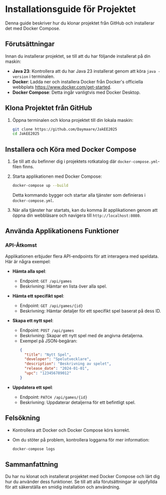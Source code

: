 # Installationsguide för Projektet

Denna guide beskriver hur du klonar projektet från GitHub och installerar det med Docker Compose. 

## Förutsättningar

Innan du installerar projektet, se till att du har följande installerat på din maskin:

- **Java 23**: Kontrollera att du har Java 23 installerat genom att köra `java -version` i terminalen.
- **Docker**: Ladda ner och installera Docker från Docker's officiella webbplats https://www.docker.com/get-started.
- **Docker Compose**: Detta ingår vanligtvis med Docker Desktop.

## Klona Projektet från GitHub

1. Öppna terminalen och klona projektet till din lokala maskin:

   ```bash
   git clone https://github.com/Daymaare/JakEE2025
   cd JakEE2025
   ```

## Installera och Köra med Docker Compose

1. Se till att du befinner dig i projektets rotkatalog där `docker-compose.yml`-filen finns.

2. Starta applikationen med Docker Compose:

   ```bash
   docker-compose up --build
   ```

   Detta kommando bygger och startar alla tjänster som definieras i `docker-compose.yml`.

3. När alla tjänster har startats, kan du komma åt applikationen genom att 
   öppna din webbläsare och navigera till `http://localhost:8080`.

## Använda Applikationens Funktioner

### API-Åtkomst

Applikationen erbjuder flera API-endpoints för att interagera med speldata. Här är några exempel:

- **Hämta alla spel**: 
  - Endpoint: `GET /api/games`
  - Beskrivning: Hämtar en lista över alla spel.

- **Hämta ett specifikt spel**:
  - Endpoint: `GET /api/games/{id}`
  - Beskrivning: Hämtar detaljer för ett specifikt spel baserat på dess ID.

- **Skapa ett nytt spel**:
  - Endpoint: `POST /api/games`
  - Beskrivning: Skapar ett nytt spel med de angivna detaljerna.
  - Exempel på JSON-begäran:
    ```json
    {
      "title": "Nytt Spel",
      "developer": "Spelutvecklare",
      "description": "Beskrivning av spelet",
      "release_date": "2024-01-01",
      "upc": "123456789012"
    }
    ```

- **Uppdatera ett spel**:
  - Endpoint: `PATCH /api/games/{id}`
  - Beskrivning: Uppdaterar detaljerna för ett befintligt spel.

## Felsökning

- Kontrollera att Docker och Docker Compose körs korrekt.
- Om du stöter på problem, kontrollera loggarna för mer information:

  ```bash
  docker-compose logs
  ```

## Sammanfattning

Du har nu klonat och installerat projektet med Docker Compose och lärt dig hur du använder dess funktioner. 
Se till att alla förutsättningar är uppfyllda för att säkerställa en smidig installation och användning.
